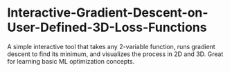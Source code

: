 # Interactive-Gradient-Descent-on-User-Defined-3D-Loss-Functions
A simple interactive tool that takes any 2-variable function, runs gradient descent to find its minimum, and visualizes the process in 2D and 3D. Great for learning basic ML optimization concepts.
